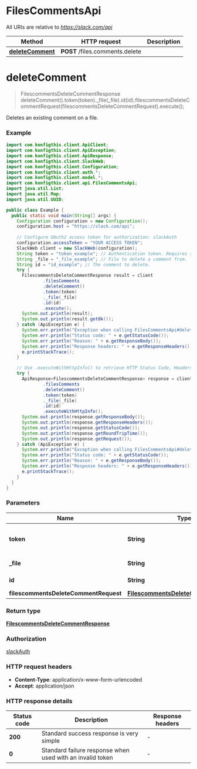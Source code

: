 # FilesCommentsApi

All URIs are relative to *https://slack.com/api*

| Method | HTTP request | Description |
|------------- | ------------- | -------------|
| [**deleteComment**](FilesCommentsApi.md#deleteComment) | **POST** /files.comments.delete |  |


<a name="deleteComment"></a>
# **deleteComment**
> FilescommentsDeleteCommentResponse deleteComment().token(token)._file(_file).id(id).filescommentsDeleteCommentRequest(filescommentsDeleteCommentRequest).execute();



Deletes an existing comment on a file.

### Example
```java
import com.konfigthis.client.ApiClient;
import com.konfigthis.client.ApiException;
import com.konfigthis.client.ApiResponse;
import com.konfigthis.client.SlackWeb;
import com.konfigthis.client.Configuration;
import com.konfigthis.client.auth.*;
import com.konfigthis.client.model.*;
import com.konfigthis.client.api.FilesCommentsApi;
import java.util.List;
import java.util.Map;
import java.util.UUID;

public class Example {
  public static void main(String[] args) {
    Configuration configuration = new Configuration();
    configuration.host = "https://slack.com/api";
    
    // Configure OAuth2 access token for authorization: slackAuth
    configuration.accessToken = "YOUR ACCESS TOKEN";
    SlackWeb client = new SlackWeb(configuration);
    String token = "token_example"; // Authentication token. Requires scope: `files:write:user`
    String _file = "_file_example"; // File to delete a comment from.
    String id = "id_example"; // The comment to delete.
    try {
      FilescommentsDeleteCommentResponse result = client
              .filesComments
              .deleteComment()
              .token(token)
              ._file(_file)
              .id(id)
              .execute();
      System.out.println(result);
      System.out.println(result.getOk());
    } catch (ApiException e) {
      System.err.println("Exception when calling FilesCommentsApi#deleteComment");
      System.err.println("Status code: " + e.getStatusCode());
      System.err.println("Reason: " + e.getResponseBody());
      System.err.println("Response headers: " + e.getResponseHeaders());
      e.printStackTrace();
    }

    // Use .executeWithHttpInfo() to retrieve HTTP Status Code, Headers and Request
    try {
      ApiResponse<FilescommentsDeleteCommentResponse> response = client
              .filesComments
              .deleteComment()
              .token(token)
              ._file(_file)
              .id(id)
              .executeWithHttpInfo();
      System.out.println(response.getResponseBody());
      System.out.println(response.getResponseHeaders());
      System.out.println(response.getStatusCode());
      System.out.println(response.getRoundTripTime());
      System.out.println(response.getRequest());
    } catch (ApiException e) {
      System.err.println("Exception when calling FilesCommentsApi#deleteComment");
      System.err.println("Status code: " + e.getStatusCode());
      System.err.println("Reason: " + e.getResponseBody());
      System.err.println("Response headers: " + e.getResponseHeaders());
      e.printStackTrace();
    }
  }
}

```

### Parameters

| Name | Type | Description  | Notes |
|------------- | ------------- | ------------- | -------------|
| **token** | **String**| Authentication token. Requires scope: &#x60;files:write:user&#x60; | [optional] |
| **_file** | **String**| File to delete a comment from. | [optional] |
| **id** | **String**| The comment to delete. | [optional] |
| **filescommentsDeleteCommentRequest** | [**FilescommentsDeleteCommentRequest**](FilescommentsDeleteCommentRequest.md)|  | [optional] |

### Return type

[**FilescommentsDeleteCommentResponse**](FilescommentsDeleteCommentResponse.md)

### Authorization

[slackAuth](../README.md#slackAuth)

### HTTP request headers

 - **Content-Type**: application/x-www-form-urlencoded
 - **Accept**: application/json

### HTTP response details
| Status code | Description | Response headers |
|-------------|-------------|------------------|
| **200** | Standard success response is very simple |  -  |
| **0** | Standard failure response when used with an invalid token |  -  |

